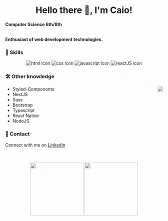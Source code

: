 <h1 align="center">Hello there 👋, I'm Caio!</h1>

<h4>
Computer Science 6th/8th<br /> <br />

Enthusiast of web development technologies.
	
</h4>

<h3>
🚀 Skills
</h3>
<div style="text-align:center"><img src="https://img.shields.io/badge/HTML5-E34F26?style=for-the-badge&logo=html5&logoColor=white" alt="html icon" /> <img src="https://img.shields.io/badge/CSS3-1572B6?style=for-the-badge&logo=css3&logoColor=whit" alt="css icon"/> <img src="https://img.shields.io/badge/JavaScript-F7DF1E?style=for-the-badge&logo=javascript&logoColor=black" alt="javascript icon" /> <img src="https://img.shields.io/badge/React-20232A?style=for-the-badge&logo=react&logoColor=61DAFB" alt="reactJS icon" /></div>

<h3>
🛠️  Other knowledge
</h3>
<img src="https://i.imgur.com/jv7VweS.gif" align="right" />
<ul>
	<li>Styled-Components</li>
	<li>NextJS</li>
	<li>Sass</li>
	<li>Bootstrap</li>
	<li>Typescript</li>
	<li>React Native</li>
	<li>NodeJS</li>
</ul>

<h3>
📱 Contact
</h3>

<p>Connect with me on <a href="https://www.linkedin.com/in/caio-haruo/">LinkedIn</a></p>

</a>
<br />
<br />
<div align="center">
<a href="https://github.com/caioharuo?tab=repositories"><img src="https://github-readme-stats.vercel.app/api?username=caioharuo&show_icons=true&theme=dracula" height="170px" /></a>
<a href="https://github.com/caioharuo?tab=repositories"><img src="https://github-readme-stats.vercel.app/api/top-langs/?username=caioharuo&layout=compact&theme=dracula" height="170px" /></a>
</div>

